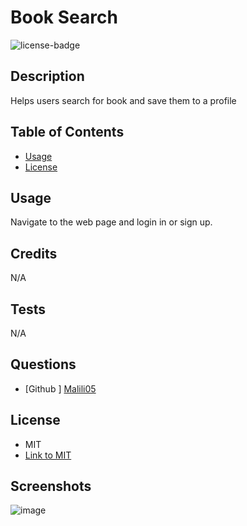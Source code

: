 # Book Search
![license-badge](https://img.shields.io/badge/license-MIT-blue.svg)

## Description
Helps users search for book and save them to a profile

## Table of Contents
- [Usage](#usage)
- [License](#License)

## Usage
Navigate to the web page and login in or sign up. 

## Credits
N/A

## Tests
N/A

## Questions
- [Github ] [Malili05](https://github.com/Malili05)


## License
- MIT
- [Link to MIT](https://www.google.com/search?q=MIT+license)
## Screenshots
![image](https://github.com/Malili05/Book-Search/assets/141981157/b996b366-e4ca-4111-82ca-d39a9ac473bd)

